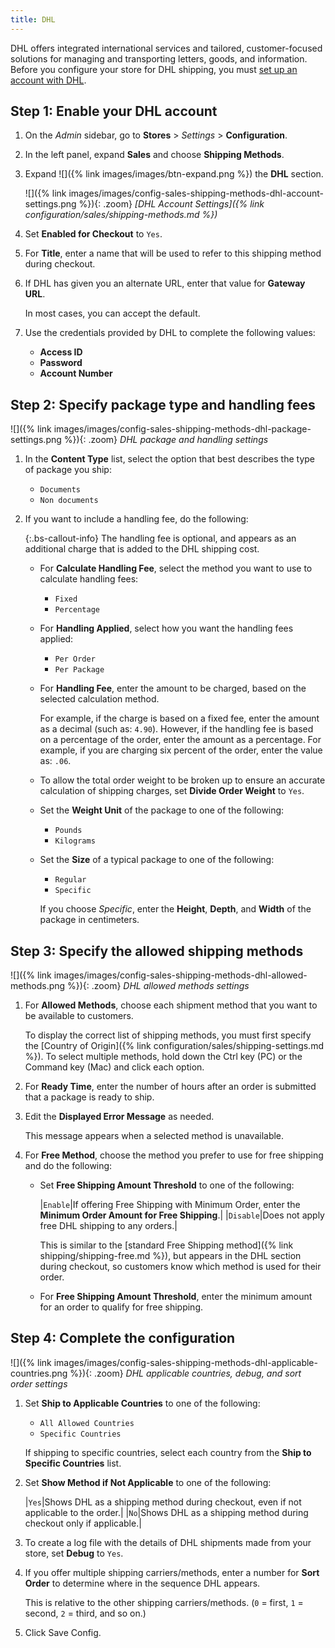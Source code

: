 ```yaml
---
title: DHL
---
```


DHL offers integrated international services and tailored, customer-focused solutions for managing and transporting letters, goods, and information. Before you configure your store for DHL shipping, you must [set up an account with DHL][1].

## Step 1: Enable your DHL account

1. On the _Admin_ sidebar, go to **Stores** > _Settings_ > **Configuration**.

1. In the left panel, expand **Sales** and choose **Shipping Methods**.

1. Expand ![]({% link images/images/btn-expand.png %}) the **DHL** section.

   ![]({% link images/images/config-sales-shipping-methods-dhl-account-settings.png %}){: .zoom}
   _[DHL Account Settings]({% link configuration/sales/shipping-methods.md %})_

1. Set **Enabled for Checkout** to `Yes`.

1. For **Title**, enter a name that will be used to refer to this shipping method during checkout.

1. If DHL has given you an alternate URL, enter that value for **Gateway URL**.

   In most cases, you can accept the default.

1. Use the credentials provided by DHL to complete the following values:

   - **Access ID**
   - **Password**
   - **Account Number**

## Step 2: Specify package type and handling fees

![]({% link images/images/config-sales-shipping-methods-dhl-package-settings.png %}){: .zoom}
_DHL package and handling settings_

1. In the **Content Type** list, select the option that best describes the type of package you ship:

   - `Documents`
   - `Non documents`

1. If you want to include a handling fee, do the following:

   {:.bs-callout-info}
   The handling fee is optional, and appears as an additional charge that is added to the DHL shipping cost.

   - For **Calculate Handling Fee**, select the method you want to use to calculate handling fees:

      - `Fixed`
      - `Percentage`

   - For **Handling Applied**, select how you want the handling fees applied:

      - `Per Order`
      - `Per Package`

   - For **Handling Fee**, enter the amount to be charged, based on the selected calculation method.

      For example, if the charge is based on a fixed fee, enter the amount as a decimal (such as: `4.90`). However, if the handling fee is based on a percentage of the order, enter the amount as a percentage. For example, if you are charging six percent of the order, enter the value as: `.06`.

   - To allow the total order weight to be broken up to ensure an accurate calculation of shipping charges, set **Divide Order Weight** to `Yes`.

   - Set the **Weight Unit** of the package to one of the following:

      - `Pounds`
      - `Kilograms`

   - Set the **Size** of a typical package to one of the following:

      - `Regular`
      - `Specific`

      If you choose _Specific_, enter the **Height**, **Depth**, and **Width** of the package in centimeters.

## Step 3: Specify the allowed shipping methods

![]({% link images/images/config-sales-shipping-methods-dhl-allowed-methods.png %}){: .zoom}
_DHL allowed methods settings_

1. For **Allowed Methods**, choose each shipment method that you want to be available to customers.

   To display the correct list of shipping methods, you must first specify the [Country of Origin]({% link configuration/sales/shipping-settings.md %}). To select multiple methods, hold down the Ctrl key (PC) or the Command key (Mac) and click each option.

1. For **Ready Time**, enter the number of hours after an order is submitted that a package is ready to ship.

1. Edit the **Displayed Error Message** as needed.

   This message appears when a selected method is unavailable.

1. For **Free Method**, choose the method you prefer to use for free shipping and do the following:

   - Set **Free Shipping Amount Threshold** to one of the following:

      |`Enable`|If offering Free Shipping with Minimum Order, enter the **Minimum Order Amount for Free Shipping**.|
      |`Disable`|Does not apply free DHL shipping to any orders.|

      This is similar to the [standard Free Shipping method]({% link shipping/shipping-free.md %}), but appears in the DHL section during checkout, so customers know which method is used for their order.

   - For **Free Shipping Amount Threshold**, enter the minimum amount for an order to qualify for free shipping.

## Step 4: Complete the configuration

![]({% link images/images/config-sales-shipping-methods-dhl-applicable-countries.png %}){: .zoom}
*DHL applicable countries, debug, and sort order settings*

1. Set **Ship to Applicable Countries** to one of the following:

   - `All Allowed Countries`
   - `Specific Countries`

   If shipping to specific countries, select each country from the **Ship to Specific Countries** list.

1. Set **Show Method if Not Applicable** to one of the following:

    |`Yes`|Shows DHL as a shipping method during checkout, even if not applicable to the order.|
    |`No`|Shows DHL as a shipping method during checkout only if applicable.|

1. To create a log file with the details of DHL shipments made from your store, set **Debug** to `Yes`.

1. If you offer multiple shipping carriers/methods, enter a number for **Sort Order** to determine where in the sequence DHL appears.

   This is relative to the other shipping carriers/methods. (`0` = first, `1` = second, `2` = third, and so on.)

1. Click <span class="btn">Save Config</span>.

[1]: https://www.dhl.com/global-en/home/digital-partners-integrations/e-commerce-platforms/magento.html